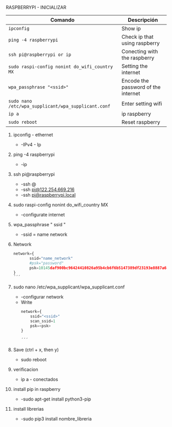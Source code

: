 RASPBERRYPI - INICIALIZAR


| Comando         | Descripción     | 
|-----------------|-----------------|
| ```ipconfig```  | Show ip   | 
| ```ping -4 raspberrypi```  | Check ip that using raspberry     | 
| ```ssh pi@raspberrypi or ip ```  | Conecting with the raspberry   | 
| ```sudo raspi-config nonint do_wifi_country MX```  | Setting the internet     |
| ```wpa_passphrase "<ssid>"```  | Encode the password of the internet     | 
| ```sudo nano /etc/wpa_supplicant/wpa_supplicant.conf ```  | Enter setting wifi    | 
| ```ip a  ```  | ip raspberry     | 
| ```sudo reboot  ```  | Reset raspberry     | 


1. ipconfig - ethernet
    * -IPv4 - Ip

2. ping -4 raspberrypi
    * -ip

3. ssh pi@raspberrypi
    * -ssh <username>@<host>
    * -ssh pi@122.254.669.216
    * -ssh pi@raspberrypi.local

4. sudo raspi-config nonint do_wifi_country MX
     * -configurate internet<ssid>

5. wpa_passphrase " ssid "
     * -ssid = name network

6. Network
     ```python
    network={
            ssid="name_network"
            #psk="password"
            psk=10145daf900bc96424410826a95b4cb6f6b5147389df23193e8887a6ab294509
    }
    ´´´

7. sudo nano /etc/wpa_supplicant/wpa_supplicant.conf
    * -configurar network
    * Write 
        ```python
        network={
            ssid="<ssid>"
            scan_ssid=1
            psk=<psk>
        }
        
        ´´´

8. Save (ctrl + x, then y)
    * sudo reboot 

9. verificacion 
    * ip a - conectados

10. install pip in raspberry
    * -sudo apt-get install python3-pip

11. install librerias
    * -sudo pip3 install nombre_libreria

